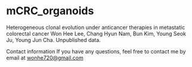 # mCRC_organoids

Heterogeneous clonal evolution under anticancer therapies in metastatic colorectal cancer
Won Hee Lee, Chang Hyun Nam, Bun Kim, Young Seok Ju, Young Jun Cha. Unpublished data.

Contact information
If you have any questions, feel free to contact me by email at wonhe720@gmail.com
